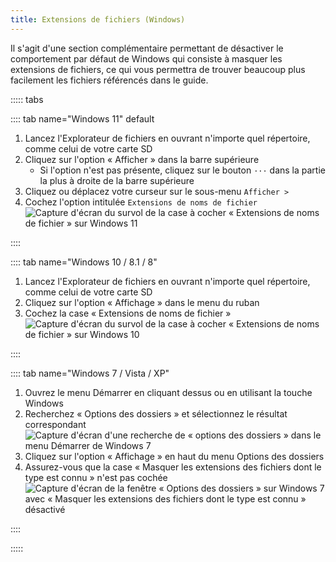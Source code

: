 ```yaml
---
title: Extensions de fichiers (Windows)
---
```


Il s'agit d'une section complémentaire permettant de désactiver le comportement par défaut de Windows qui consiste à masquer les extensions de fichiers, ce qui vous permettra de trouver beaucoup plus facilement les fichiers référencés dans le guide.

::::: tabs

:::: tab name="Windows 11" default

1. Lancez l'Explorateur de fichiers en ouvrant n'importe quel répertoire, comme celui de votre carte SD
1. Cliquez sur l'option « Afficher » dans la barre supérieure
    - Si l'option n'est pas présente, cliquez sur le bouton `···` dans la partie la plus à droite de la barre supérieure
1. Cliquez ou déplacez votre curseur sur le sous-menu `Afficher >`
1. Cochez l'option intitulée `Extensions de noms de fichier` ![Capture d'écran du survol de la case à cocher « Extensions de noms de fichier » sur Windows 11](/assets/images/windows-11-file-extensions.png)

::::

:::: tab name="Windows 10 / 8.1 / 8"

1. Lancez l'Explorateur de fichiers en ouvrant n'importe quel répertoire, comme celui de votre carte SD
1. Cliquez sur l'option « Affichage » dans le menu du ruban
1. Cochez la case « Extensions de noms de fichier » ![Capture d'écran du survol de la case à cocher « Extensions de noms de fichier » sur Windows 10](/assets/images/windows-10-file-extensions.png)

::::

:::: tab name="Windows 7 / Vista / XP"

1. Ouvrez le menu Démarrer en cliquant dessus ou en utilisant la touche Windows
1. Recherchez « Options des dossiers » et sélectionnez le résultat correspondant ![Capture d'écran d'une recherche de « options des dossiers » dans le menu Démarrer de Windows 7](/assets/images/windows-7-folder-options-start-menu.png)
1. Cliquez sur l'option « Affichage » en haut du menu Options des dossiers
1. Assurez-vous que la case « Masquer les extensions des fichiers dont le type est connu » n'est pas cochée ![Capture d'écran de la fenêtre « Options des dossiers » sur Windows 7 avec « Masquer les extensions des fichiers dont le type est connu » désactivé](/assets/images/windows-7-folder-options.png)

::::

:::::
